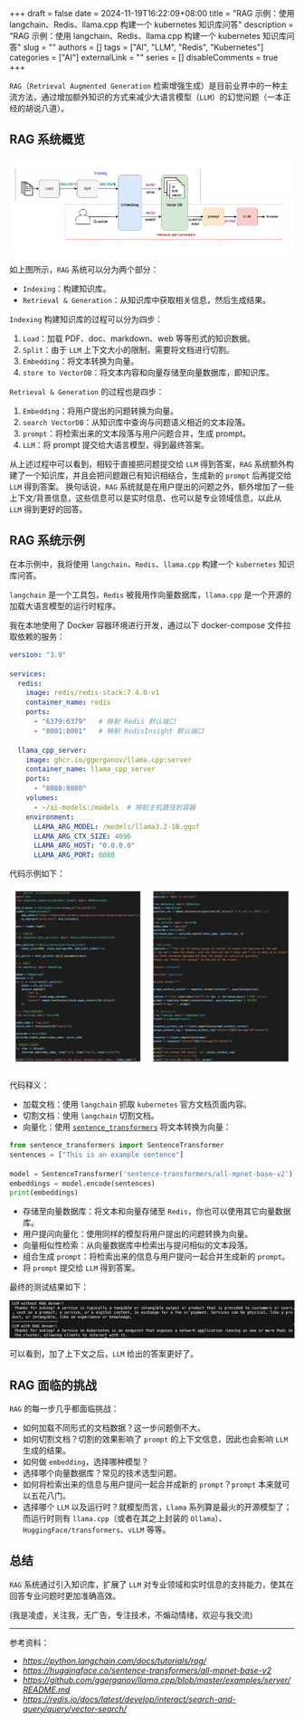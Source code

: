+++
draft = false
date = 2024-11-19T16:22:09+08:00
title = "RAG 示例：使用 langchain、Redis、llama.cpp 构建一个 kubernetes 知识库问答"
description = "RAG 示例：使用 langchain、Redis、llama.cpp 构建一个 kubernetes 知识库问答"
slug = ""
authors = []
tags = ["AI", "LLM", "Redis", "Kubernetes"]
categories = ["AI"]
externalLink = ""
series = []
disableComments = true
+++

`RAG`（`Retrieval Augmented Generation` 检索增强生成）是目前业界中的一种主流方法，通过增加额外知识的方式来减少大语言模型（`LLM`）的幻觉问题（一本正经的胡说八道）。

## RAG 系统概览

![](https://raw.githubusercontent.com/RifeWang/images/master/ai/arg/RAG.drawio.png)

如上图所示，`RAG` 系统可以分为两个部分：
- `Indexing`：构建知识库。
- `Retrieval & Generation`：从知识库中获取相关信息，然后生成结果。

`Indexing` 构建知识库的过程可以分为四步：
1. `Load`：加载 PDF、doc、markdown、web 等等形式的知识数据。
2. `Split`：由于 `LLM` 上下文大小的限制，需要将文档进行切割。
3. `Embedding`：将文本转换为向量。
4. `store to VectorDB`：将文本内容和向量存储至向量数据库，即知识库。

`Retrieval & Generation` 的过程也是四步：
1. `Embedding`：将用户提出的问题转换为向量。
2. `search VectorDB`：从知识库中查询与问题语义相近的文本段落。
3. `prompt`：将检索出来的文本段落与用户问题合并，生成 prompt。
4. `LLM`：将 prompt 提交给大语言模型，得到最终答案。

从上述过程中可以看到，相较于直接把问题提交给 `LLM` 得到答案，`RAG` 系统额外构建了一个知识库，并且会把问题跟已有知识相结合，生成新的 `prompt` 后再提交给 `LLM` 得到答案。
换句话说，`RAG` 系统就是在用户提出的问题之外，额外增加了一些上下文/背景信息，这些信息可以是实时信息、也可以是专业领域信息，以此从 `LLM` 得到更好的回答。

## RAG 系统示例

在本示例中，我将使用 `langchain`、`Redis`、`llama.cpp` 构建一个 `kubernetes` 知识库问答。

`langchain` 是一个工具包，`Redis` 被我用作向量数据库，`llama.cpp` 是一个开源的加载大语言模型的运行时程序。

我在本地使用了 Docker 容器环境进行开发，通过以下 docker-compose 文件拉取依赖的服务：
```yaml
version: "3.9"

services:
  redis:
    image: redis/redis-stack:7.4.0-v1
    container_name: redis
    ports:
      - "6379:6379"   # 映射 Redis 默认端口
      - "8001:8001"   # 映射 RedisInsight 默认端口

  llama_cpp_server:
    image: ghcr.io/ggerganov/llama.cpp:server
    container_name: llama_cpp_server
    ports:
      - "8080:8080"
    volumes:
      - ~/ai-models:/models  # 映射主机路径到容器
    environment:
      LLAMA_ARG_MODEL: /models/llama3.2-1B.gguf
      LLAMA_ARG_CTX_SIZE: 4096
      LLAMA_ARG_HOST: "0.0.0.0"
      LLAMA_ARG_PORT: 8080
```

代码示例如下：

![](https://raw.githubusercontent.com/RifeWang/images/master/ai/arg/RAG-code.drawio.png)

代码释义：
- 加载文档：使用 `langchain` 抓取 `kubernetes` 官方文档页面内容。
- 切割文档：使用 `langchain` 切割文档。
- 向量化：使用 [`sentence_transformers`](https://huggingface.co/sentence-transformers/all-mpnet-base-v2) 将文本转换为向量：
```Python
from sentence_transformers import SentenceTransformer
sentences = ["This is an example sentence"]

model = SentenceTransformer('sentence-transformers/all-mpnet-base-v2')
embeddings = model.encode(sentences)
print(embeddings)
```
- 存储至向量数据库：将文本和向量存储至 `Redis`，你也可以使用其它向量数据库。
- 用户提问向量化：使用同样的模型将用户提出的问题转换为向量。
- 向量相似性检索：从向量数据库中检索出与提问相似的文本段落。
- 组合生成 `prompt`：将检索出来的信息与用户提问一起合并生成新的 `prompt`。
- 将 `prompt` 提交给 `LLM` 得到答案。

最终的测试结果如下：

![](https://raw.githubusercontent.com/RifeWang/images/master/ai/arg/rag-answers.png)

可以看到，加了上下文之后，`LLM` 给出的答案更好了。

## RAG 面临的挑战

`RAG` 的每一步几乎都面临挑战：
- 如何加载不同形式的文档数据？这一步问题倒不大。
- 如何切割文档？切割的效果影响了 `prompt` 的上下文信息，因此也会影响 `LLM` 生成的结果。
- 如何做 `embedding`，选择哪种模型？
- 选择哪个向量数据库？常见的技术选型问题。
- 如何将检索出来的信息与用户提问一起合并成新的 `prompt`？`prompt` 本来就可以五花八门。
- 选择哪个 `LLM` 以及运行时？就模型而言，`Llama` 系列算是最火的开源模型了；而运行时则有 `llama.cpp`（或者在其之上封装的 `Ollama`）、`HuggingFace/transformers`、`vLLM` 等等。

## 总结

`RAG` 系统通过引入知识库，扩展了 `LLM` 对专业领域和实时信息的支持能力，使其在回答专业问题时更加准确高效。


(我是凌虚，关注我，无广告，专注技术，不煽动情绪，欢迎与我交流)

---

参考资料：

- *https://python.langchain.com/docs/tutorials/rag/*
- *https://huggingface.co/sentence-transformers/all-mpnet-base-v2*
- *https://github.com/ggerganov/llama.cpp/blob/master/examples/server/README.md*
- *https://redis.io/docs/latest/develop/interact/search-and-query/query/vector-search/*